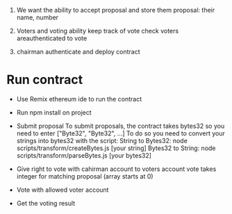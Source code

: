 1) We want the ability to accept proposal and store them
  proposal: their name, number

2) Voters and voting ability
  keep track of vote
  check voters areauthenticated to vote

3) chairman
  authenticate and deploy contract

# Run contract
  * Use Remix ethereum ide to run the contract
  
  * Run npm install on project
  
  * Submit proposal
  To submit proposals, the contract takes bytes32 so you need to enter ["Byte32", "Byte32", ...]
  To do so you need to convert your strings into bytes32 with the script: 
    String to Bytes32: node scripts/transform/createBytes.js [your string]
    Bytes32 to String: node scripts/transform/parseBytes.js [your bytes32]
    
  
  * Give right to vote with cahirman account to voters account
    vote takes integer for matching proposal (array starts at 0)

  * Vote with allowed voter account

  * Get the voting result
